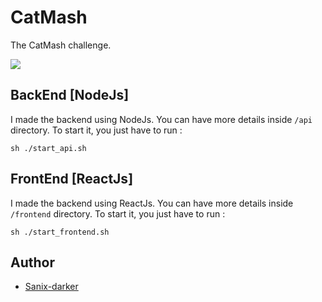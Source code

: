 # CatMash

The CatMash challenge.

<img src="./catmash.gif" />

## BackEnd [NodeJs]

I made the backend using NodeJs.
You can have more details inside `/api` directory.
To start it, you just have to run :
```shell
sh ./start_api.sh
```

## FrontEnd [ReactJs]

I made the backend using ReactJs.
You can have more details inside `/frontend` directory.
To start it, you just have to run :
```shell
sh ./start_frontend.sh
```

## Author

- [Sanix-darker](https://github.com/sanix-darker)
